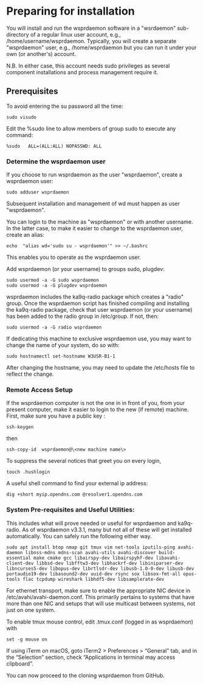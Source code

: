# Preparing for installation

You will install and run the wsprdaemon software in a "wsrdaemon" sub-directory of a regular linux user account, e.g., /home/username/wsprdaemon.  Typically, you will create a separate "wsprdaemon" user, e.g., /home/wsprdaemon but you can run it under your own (or another's) account. 

N.B.  In either case, this account needs sudo privileges as several component installations and process management require it.

## Prerequisites

To avoid entering the su password all the time:
```
sudo visudo
``` 
Edit the %sudo line to allow members of group sudo to execute any command:
```
%sudo   ALL=(ALL:ALL) NOPASSWD: ALL
```

### Determine the wsprdaemon user

If you choose to run wsprdaemon as the user "wsprdaemon", create a wsprdaemon user:
```
sudo adduser wsprdaemon
```
Subsequent installation and management of wd must happen as user "wsprdaemon".

You can login to the machine as "wsprdaemon" or with another username.  In the latter case, to make it easier to change to the wsprdaemon user, create an alias: 
```
echo  "alias wd='sudo su - wsprdaemon'" >> ~/.bashrc
```
This enables you to operate as the wsprdaemon user.

Add wsprdaemon (or your username) to groups sudo, plugdev:
```
sudo usermod -a -G sudo wsprdaemon
sudo usermod -a -G plugdev wsprdaemon
```
wsprdaemon includes the ka9q-radio package which creates a "radio" group.  Once the wsprdaemon script has finished compiling and installing the ka9q-radio package, check that user wsprdaemon (or your username) has been added to the radio group in /etc/group.  If not, then:
```
sudo usermod -a -G radio wsprdaemon
```

If dedicating this machine to exclusive wsprdaemon use, you may want to change the name of your system, do so with:

```
sudo hostnamectl set-hostname W3USR-B1-1
```
After changing the hostname, you may need to update the /etc/hosts file to reflect the change. 

### Remote Access Setup

If the wsprdaemon computer is not the one in in front of you, from your present computer, make it easier to login to the new (if remote) machine.
First, make sure you have a public key :
```
ssh-keygen
```
then
```
ssh-copy-id  wsprdaemon@\<new machine name\>
```

To suppress the several notices that greet you on every login, 
```
touch .hushlogin
```

A useful shell command to find your external ip address:
```
dig +short myip.opendns.com @resolver1.opendns.com
```

### System Pre-requisites and Useful Utilities:

This includes what will prove needed or useful for wsprdaemon and ka9q-radio.  As of wsprdaemon v3.3.1, many but not all of these will get installed automatically. You can safely run the following either way.

```
sudo apt install btop nmap git tmux vim net-tools iputils-ping avahi-daemon libnss-mdns mdns-scan avahi-utils avahi-discover build-essential make cmake gcc libairspy-dev libairspyhf-dev libavahi-client-dev libbsd-dev libfftw3-dev libhackrf-dev libiniparser-dev libncurses5-dev libopus-dev librtlsdr-dev libusb-1.0-0-dev libusb-dev portaudio19-dev libasound2-dev uuid-dev rsync sox libsox-fmt-all opus-tools flac tcpdump wireshark libhdf5-dev libsamplerate-dev
```

For ethernet transport, make sure to enable the appropriate NIC device in /etc/avahi/avahi-daemon.conf.  This primarily pertains to systems that have more than one NIC and setups that will use multicast between systems, not just on one system.  

To enable tmux mouse control, edit .tmux.conf (logged in as wsprdaemon) with
```
set -g mouse on
```

If using iTerm on macOS, goto iTerm2 > Preferences > “General” tab, and in the “Selection” section, check “Applications in terminal may access clipboard”.

You can now proceed to the cloning wsprdaemon from GitHub.